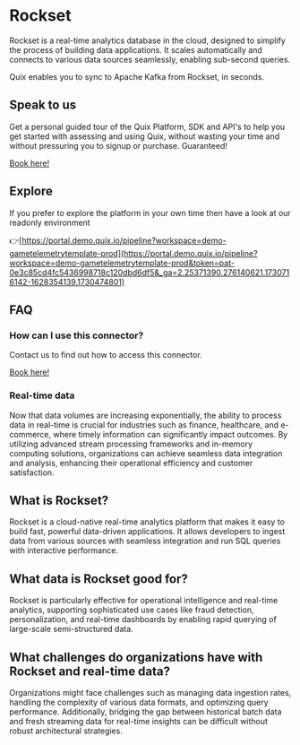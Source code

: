 <!--[tech-name]-->
# Rockset

Rockset is a real-time analytics database in the cloud, designed to simplify the process of building data applications. It scales automatically and connects to various data sources seamlessly, enabling sub-second queries.

Quix enables you to sync to Apache Kafka <span id="to_or_from">from</span> <span id="techname">Rockset</span>, in seconds.

## Speak to us

Get a personal guided tour of the Quix Platform, SDK and API's to help you get started with assessing and using Quix, without wasting your time and without pressuring you to signup or purchase. Guaranteed!

[Book here!](https://quix.io/book-a-demo)

## Explore

If you prefer to explore the platform in your own time then have a look at our readonly environment

👉[https://portal.demo.quix.io/pipeline?workspace=demo-gametelemetrytemplate-prod](https://portal.demo.quix.io/pipeline?workspace=demo-gametelemetrytemplate-prod&token=pat-0e3c85cd4fc5436998718c120dbd6df5&_ga=2.25371390.276140621.1730716142-1628354139.1730474801)

## FAQ 

### How can I use this connector?

Contact us to find out how to access this connector.

[Book here!](https://quix.io/book-a-demo)

### Real-time data

Now that data volumes are increasing exponentially, the ability to process data in real-time is crucial for industries such as finance, healthcare, and e-commerce, where timely information can significantly impact outcomes. By utilizing advanced stream processing frameworks and in-memory computing solutions, organizations can achieve seamless data integration and analysis, enhancing their operational efficiency and customer satisfaction.

## What is <span id="techname">Rockset</span>?

Rockset is a cloud-native real-time analytics platform that makes it easy to build fast, powerful data-driven applications. It allows developers to ingest data from various sources with seamless integration and run SQL queries with interactive performance.

## What data is <span id="techname">Rockset</span> good for?

Rockset is particularly effective for operational intelligence and real-time analytics, supporting sophisticated use cases like fraud detection, personalization, and real-time dashboards by enabling rapid querying of large-scale semi-structured data.

## What challenges do organizations have with <span id="techname">Rockset</span> and real-time data?

Organizations might face challenges such as managing data ingestion rates, handling the complexity of various data formats, and optimizing query performance. Additionally, bridging the gap between historical batch data and fresh streaming data for real-time insights can be difficult without robust architectural strategies.